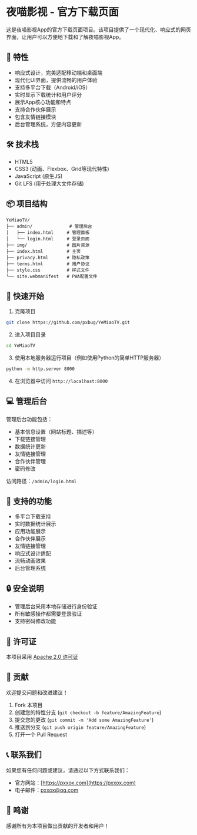 # 夜喵影视 - 官方下载页面

这是夜喵影视App的官方下载页面项目。该项目提供了一个现代化、响应式的网页界面，让用户可以方便地下载和了解夜喵影视App。

## 🌟 特性

- 响应式设计，完美适配移动端和桌面端
- 现代化UI界面，提供流畅的用户体验
- 支持多平台下载（Android/iOS）
- 实时显示下载统计和用户评分
- 展示App核心功能和特点
- 支持合作伙伴展示
- 包含友情链接模块
- 后台管理系统，方便内容更新

## 🛠️ 技术栈

- HTML5
- CSS3 (动画、Flexbox、Grid等现代特性)
- JavaScript (原生JS)
- Git LFS (用于处理大文件存储)

## 📦 项目结构

```
YeMiaoTV/
├── admin/              # 管理后台
│   ├── index.html     # 管理面板
│   └── login.html     # 登录页面
├── img/               # 图片资源
├── index.html         # 主页
├── privacy.html       # 隐私政策
├── terms.html         # 用户协议
├── style.css          # 样式文件
└── site.webmanifest   # PWA配置文件
```

## 🚀 快速开始

1. 克隆项目
```bash
git clone https://github.com/pxbug/YeMiaoTV.git
```

2. 进入项目目录
```bash
cd YeMiaoTV
```

3. 使用本地服务器运行项目（例如使用Python的简单HTTP服务器）
```bash
python -m http.server 8000
```

4. 在浏览器中访问 `http://localhost:8000`

## 💻 管理后台

管理后台功能包括：
- 基本信息设置（网站标题、描述等）
- 下载链接管理
- 数据统计更新
- 友情链接管理
- 合作伙伴管理
- 密码修改

访问路径：`/admin/login.html`

## 📱 支持的功能

- 多平台下载支持
- 实时数据统计展示
- 应用功能展示
- 合作伙伴展示
- 友情链接管理
- 响应式设计适配
- 流畅动画效果
- 后台管理系统

## 🔒 安全说明

- 管理后台采用本地存储进行身份验证
- 所有敏感操作都需要登录验证
- 支持密码修改功能

## 📄 许可证

本项目采用 [Apache 2.0 许可证](LICENSE)

## 🤝 贡献

欢迎提交问题和改进建议！

1. Fork 本项目
2. 创建您的特性分支 (`git checkout -b feature/AmazingFeature`)
3. 提交您的更改 (`git commit -m 'Add some AmazingFeature'`)
4. 推送到分支 (`git push origin feature/AmazingFeature`)
5. 打开一个 Pull Request

## 📞 联系我们

如果您有任何问题或建议，请通过以下方式联系我们：

- 官方网站：[https://pxxox.com](https://pxxox.com)
- 电子邮件：pxxox@qq.com

## 🙏 鸣谢

感谢所有为本项目做出贡献的开发者和用户！
